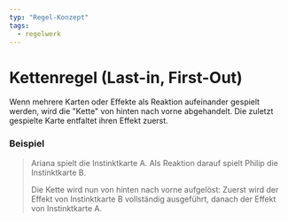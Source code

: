 ```yaml
---
typ: "Regel-Konzept"
tags:
  - regelwerk
---
```


# Kettenregel (Last-in, First-Out)

Wenn mehrere Karten oder Effekte als Reaktion aufeinander gespielt werden, wird die "Kette" von hinten nach vorne abgehandelt. Die zuletzt gespielte Karte entfaltet ihren Effekt zuerst.

### Beispiel
> Ariana spielt die Instinktkarte A. Als Reaktion darauf spielt Philip die Instinktkarte B.
> 
> Die Kette wird nun von hinten nach vorne aufgelöst: Zuerst wird der Effekt von Instinktkarte B vollständig ausgeführt, danach der Effekt von Instinktkarte A.